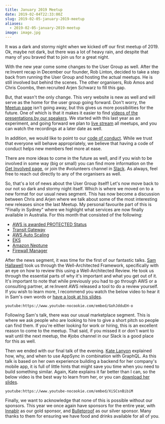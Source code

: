 ```yaml
---
title: January 2019 Meetup
date: 2019-02-04T22:33:00Z
slug: 2019-02-05-january-2019-meetup
aliases:
  - 2019-02-05-january-2019-meetup
image: image.jpg
---
```


It was a dark and stormy night when we kicked off our first meetup of 2019. Ok, maybe not dark, but there was a lot of heavy rain, and despite that many of you braved that to join us for a great night.

With the new year come some changes to the User Group as well. After the re:Invent recap in December our founder, Rob Linton, decided to take a step back from running the User Group and hosting the actual meetups. He is still involved but behind the scenes. The other organisers, Rob Amos and Chris Coombs, then recruited Arjen Schwarz to fill this gap.

But, that wasn't the only change. This very website is new as well and will serve as the home for the user group going forward. Don't worry, the [Meetup page](https://www.meetup.com/aws-aus/) isn't going away, but this gives us more possibilities for the future. One of which is that it makes it easier to find [videos of the presentations by our speakers](/videos). We started with this last year as an experiment, and going forward we plan to [live stream](/live) all meetups, and you can watch the recordings at a later date as well.

In addition, we would like to point to our [code of conduct](/code-of-conduct/). While we trust that everyone will behave appropriately, we believe that having a code of conduct helps new members feel more at ease.

There are more ideas to come in the future as well, and if you wish to be involved in some way (big or small) you can find more information on the [Get Involved page](/get-involved/), or join the #volunteers channel in [Slack](https://melb.awsug.org.au/). As always, feel free to reach out directly to any of the organisers as well.

So, that's a lot of news about the User Group itself! Let's now move back to our not so dark and stormy night itself. Which is where we moved on to a new format for our usual news segment. This has now become a discussion between Chris and Arjen where we talk about some of the most interesting new releases since the last Meetup. My personal favourite part of this is "Finally in Sydney" where we highlight what services are now finally available in Australia. For this month that consisted of the following:

*   [AWS is awarded PROTECTED Status](https://aws.amazon.com/blogs/security/aws-awarded-protected-certification-in-australia/)
*   [Transit Gateway](https://aws.amazon.com/about-aws/whats-new/2018/12/aws-transit-gateway-is-now-available-in-8-additional-aws-regions/)
*   [AWS Auto Scaling](https://aws.amazon.com/about-aws/whats-new/2018/12/aws-auto-scaling-is-now-available-in-8-more-regions-worldwide/)
*   [EKS](https://aws.amazon.com/about-aws/whats-new/2018/12/amazon-eks-available-in-frankfurt-singapore-sydney-and-tokyo-regions/)
*   [Amazon Neptune](https://aws.amazon.com/about-aws/whats-new/2019/01/amazon_neptune_is_now_available_in_sydney/)
*   [Firewall Manager](https://aws.amazon.com/about-aws/whats-new/2018/12/aws-firewall-manager-now-available-in-four-more-regions/)

After the news segment, it was time for the first of our fantastic talks. [Sam Hallawell](https://twitter.com/shallawell) took us through the Well-Architected Framework, specifically with an eye on how to review this using a Well-Architected Review. He took us through the essential parts of why it's important and what you get out of it. It's important to note that while previously you had to go through AWS or a consulting partner, at re:Invent AWS released a tool to do a review yourself. If you wish to learn more, I recommend you watch the below video to hear it in Sam's own words or [have a look at his slides](Are_you_Well-Architected.pdf).

`youtube:https://www.youtube-nocookie.com/embed/GohJdduEH-o`

Following Sam's talk, there was our usual marketplace segment. This is where we ask people who are looking to hire to give a short pitch so people can find them. If you're either looking for work or hiring, this is an excellent reason to come to the meetup. That said, if you missed it or don't want to wait until the next meetup, the #jobs channel in our Slack is a good place for this as well.

Then we ended with our final talk of the evening. [Kate Lanyon](https://twitter.com/Katalisha) explained how, why, and when to use AppSync in combination with GraphQL. As this talk is based on her own experience building a backend for her company's mobile app, it is full of little hints that might save you time when you need to build something similar. Again, Kate explains it far better than I can, so the below video is the best way to learn from her, or you can [download her slides](appsync.pdf).

`youtube:https://www.youtube-nocookie.com/embed/XiSCsnBibiM`

Finally, we want to acknowledge that none of this is possible without our sponsors. This year we once again have sponsors for the entire year, with [Innablr](https://innablr.com.au/) as our gold sponsor, and [Bulletproof](https://www.bulletproof.net.au/) as our silver sponsor. Many thanks to them for ensuring we have food and drinks available for all of you.